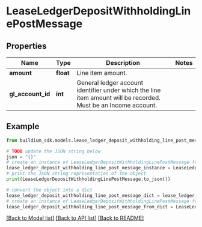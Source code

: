 # LeaseLedgerDepositWithholdingLinePostMessage


## Properties

Name | Type | Description | Notes
------------ | ------------- | ------------- | -------------
**amount** | **float** | Line item amount. | 
**gl_account_id** | **int** | General ledger account identifier under which the line item amount will be recorded. Must be an Income account. | 

## Example

```python
from buildium_sdk.models.lease_ledger_deposit_withholding_line_post_message import LeaseLedgerDepositWithholdingLinePostMessage

# TODO update the JSON string below
json = "{}"
# create an instance of LeaseLedgerDepositWithholdingLinePostMessage from a JSON string
lease_ledger_deposit_withholding_line_post_message_instance = LeaseLedgerDepositWithholdingLinePostMessage.from_json(json)
# print the JSON string representation of the object
print(LeaseLedgerDepositWithholdingLinePostMessage.to_json())

# convert the object into a dict
lease_ledger_deposit_withholding_line_post_message_dict = lease_ledger_deposit_withholding_line_post_message_instance.to_dict()
# create an instance of LeaseLedgerDepositWithholdingLinePostMessage from a dict
lease_ledger_deposit_withholding_line_post_message_from_dict = LeaseLedgerDepositWithholdingLinePostMessage.from_dict(lease_ledger_deposit_withholding_line_post_message_dict)
```
[[Back to Model list]](../README.md#documentation-for-models) [[Back to API list]](../README.md#documentation-for-api-endpoints) [[Back to README]](../README.md)


